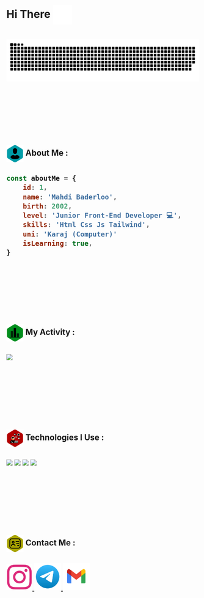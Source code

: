 <h1>Hi There <img width="50px" align="center" src="https://raw.githubusercontent.com/mahdibaderloo/mahdibaderloo/f1c174bc2eda5816614ee5184f948e3633f85786/hand-shake-svgrepo-com.svg" /><h1/>

<img align="center" src="https://raw.githubusercontent.com/mahdibaderloo/mahdibaderloo/f1c174bc2eda5816614ee5184f948e3633f85786/github-user-contribution.svg" />

<br>
<br>
<br>
<br>
<br>

<h2><img width="45px" align="center" src="https://raw.githubusercontent.com/mahdibaderloo/mahdibaderloo/168c99eb420b32c8a590297f09d3378245b935dc/person-2-svgrepo-com.svg" /> About Me : <h2/>

```javascript
const aboutMe = {
    id: 1,
    name: 'Mahdi Baderloo',
    birth: 2002,
    level: 'Junior Front-End Developer 💻',
    skills: 'Html Css Js Tailwind',
    uni: 'Karaj (Computer)'
    isLearning: true,
}
```
<br>
<br>
<br>
<br>
<br>

<h2><img width="45px" align="center" src="https://raw.githubusercontent.com/mahdibaderloo/mahdibaderloo/69e285059d61381f5a0110b67d0050d536a210f3/chart-svgrepo-com.svg" /> My Activity : <h2/>

![](https://github-readme-stats.vercel.app/api?username=mahdibaderloo&show_icons=true&theme=tokyonight)

<br>
<br>
<br>
<br>
<br>

<h2><img width="45px" align="center" src="https://raw.githubusercontent.com/mahdibaderloo/mahdibaderloo/e7afa5dca36c11112802840a2a983fb4813a4e94/connection-internet-communication-svgrepo-com.svg" /> Technologies I Use : <h2/>

![](https://img.shields.io/badge/HTML5-E34F26?style=for-the-badge&logo=html5&logoColor=white)
![](https://img.shields.io/badge/CSS3-1572B6?style=for-the-badge&logo=css3&logoColor=white)
![](https://img.shields.io/badge/JavaScript-323330?style=for-the-badge&logo=javascript&logoColor=F7DF1E)
![](https://img.shields.io/badge/Tailwind_CSS-38B2AC?style=for-the-badge&logo=tailwind-css&logoColor=white)

<br>
<br>
<br>
<br>
<br>

<h2><img width="45px" align="center" src="https://raw.githubusercontent.com/mahdibaderloo/mahdibaderloo/e7afa5dca36c11112802840a2a983fb4813a4e94/personalcard-svgrepo-com.svg" /> Contact Me : <h2/>
    
<a href="https://www.instagram.com/mahdi.baderloo">
<img width="68px" src="https://raw.githubusercontent.com/mahdibaderloo/mahdibaderloo/7fe224ebeb97828288f52a6f1107519cc7769bcf/instagram-social-media-network-communication-interaction-connection-svgrepo-com.svg" />
<a/>
<a href="https://t.me/mahdibaderloo">
<img width="70px" src="https://raw.githubusercontent.com/mahdibaderloo/mahdibaderloo/7fe224ebeb97828288f52a6f1107519cc7769bcf/telegram-svgrepo-com.svg" />
<a/>
<a href="https://mailto:mahdi.baderloo.230@gmail.com">
<img width="70px" src="https://raw.githubusercontent.com/mahdibaderloo/mahdibaderloo/71c94af56f5b89ded1b7dbe5acebc5a6d1ea29d1/gmail-svgrepo-com.svg" />
<a/>

